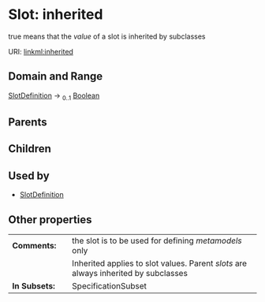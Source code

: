 
# Slot: inherited

true means that the *value* of a slot is inherited by subclasses

URI: [linkml:inherited](https://w3id.org/linkml/inherited)


## Domain and Range

[SlotDefinition](SlotDefinition.md) &#8594;  <sub>0..1</sub> [Boolean](types/Boolean.md)

## Parents


## Children


## Used by

 * [SlotDefinition](SlotDefinition.md)

## Other properties

|  |  |  |
| --- | --- | --- |
| **Comments:** | | the slot is to be used for defining *metamodels* only |
|  | | Inherited applies to slot values.  Parent *slots* are always inherited by subclasses |
| **In Subsets:** | | SpecificationSubset |